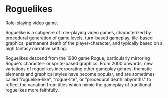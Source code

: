 # Roguelikes
Role-playing video game.

Roguelike is a subgenre of role-playing video games, characterized by procedural
generation of game levels, turn-based gameplay, tile-based graphics, permanent
death of the player-character, and typically based on a high fantasy narrative
setting.

Roguelikes descend from the 1980 game Rogue, particularly mirroring Rogue's
character- or sprite-based graphics. From 2000 onwards, new variations of
roguelikes incorporating other gameplay genres, thematic elements and graphical
styles have become popular, and are sometimes called "roguelike-like", "rogue-lite",
or "procedural death labyrinths" to reflect the variation from titles which mimic
the gameplay of traditional roguelikes more faithfully.

